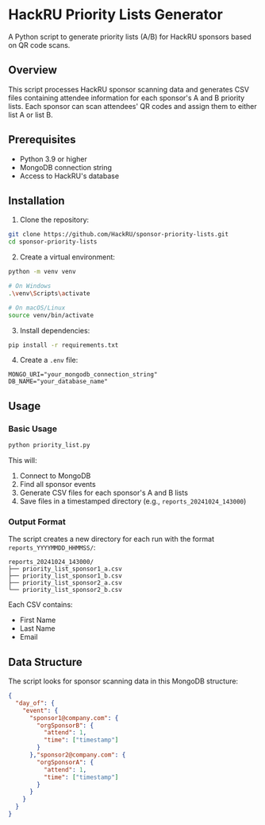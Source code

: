 # HackRU Priority Lists Generator

A Python script to generate priority lists (A/B) for HackRU sponsors based on QR code scans.

## Overview

This script processes HackRU sponsor scanning data and generates CSV files containing attendee information for each sponsor's A and B priority lists. Each sponsor can scan attendees' QR codes and assign them to either list A or list B.

## Prerequisites

- Python 3.9 or higher
- MongoDB connection string
- Access to HackRU's database

## Installation

1. Clone the repository:
```bash
git clone https://github.com/HackRU/sponsor-priority-lists.git
cd sponsor-priority-lists
```

2. Create a virtual environment:
```bash
python -m venv venv

# On Windows
.\venv\Scripts\activate

# On macOS/Linux
source venv/bin/activate
```

3. Install dependencies:
```bash
pip install -r requirements.txt
```

4. Create a `.env` file:
```env
MONGO_URI="your_mongodb_connection_string"
DB_NAME="your_database_name"
```

## Usage

### Basic Usage
```bash
python priority_list.py
```

This will:
1. Connect to MongoDB
2. Find all sponsor events
3. Generate CSV files for each sponsor's A and B lists
4. Save files in a timestamped directory (e.g., `reports_20241024_143000`)

### Output Format

The script creates a new directory for each run with the format `reports_YYYYMMDD_HHMMSS/`:
```
reports_20241024_143000/
├── priority_list_sponsor1_a.csv
├── priority_list_sponsor1_b.csv
├── priority_list_sponsor2_a.csv
└── priority_list_sponsor2_b.csv
```

Each CSV contains:
- First Name
- Last Name
- Email

## Data Structure

The script looks for sponsor scanning data in this MongoDB structure:
```json
{
  "day_of": {
    "event": {
      "sponsor1@company.com": {
        "orgSponsorB": {
          "attend": 1,
          "time": ["timestamp"]
        }
      },"sponsor2@company.com": {
        "orgSponsorA": {
          "attend": 1,
          "time": ["timestamp"]
        }
      }
    }
  }
}
```
